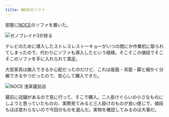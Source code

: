 ```yaml
---
title: NOCEのソファ
---
```

部屋に[NOCE](https://www.noce.co.jp/)のソファを置いた。

![](https://lh3.googleusercontent.com/2QK1FKQe-clelGf333DNKVjzc2Dk60evBz0E0mQl9BRvuXooROT9wuAMchqEYul3-qo7mDOWjA6kO0iA4s8b4-XJAv0Wn3Wz7JKS0RRtl8yiTT24h9b2yRw5ZZ4LQNbwo0kxisFJVW9z1Vu4MZDIyegofgEm8E0q9-Hrh7kfZHwYFKPKzZ3Cd1hcSg "ゼノブレイド3が捗る")

テレビのために導入したストレスレストーキョーがいつの間にか作業机に取られてしまったので、代わりにソファも導入したという経緯。そこそこの値段でそこそこのソファを手に入れられて満足。

大型家具は搬入できるか心配だったのだけど、これは座面・背面・脚と細かく分解できるやつだったので、安心して購入できた。

![](https://lh4.googleusercontent.com/EKGjYCuQtCcbywxM0VlXcWQEAXqUYlFBEDutkx2TsMJO3By8hChUIwJbPV8piHkq81VJ_V-EaTCcW1L-cU3966OjjJVFvCX8hGap9QvMERc6fkd1YWamxBuKw9oTQm4wxSHPy7s0iODugdPhVhXczLGGK9w4mmAefzoL50lKapsPzwn5PcgK7QytEA "NOCE 浅草蔵前店")

蔵前に店舗があるので見に行って、そこで購入。二人掛けぐらいの小さなものにしようと思っていたものの、実際見てみると三人掛けのものが良い感じで、値段もほぼ変わらないので今回のものを選んだ。実物を確認してみるのは大事だ。
